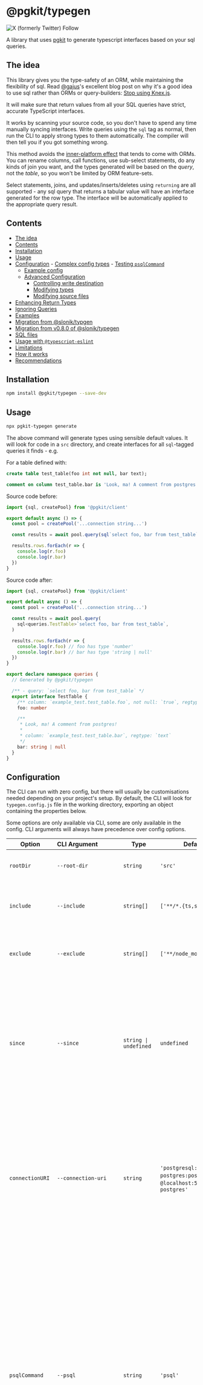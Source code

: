 # @pgkit/typegen

![X (formerly Twitter) Follow](https://img.shields.io/twitter/follow/mmkal)

A library that uses [pgkit](https://npmjs.com/package/@pgkit/client) to generate typescript interfaces based on your sql queries.

## The idea

This library gives you the type-safety of an ORM, while maintaining the flexibility of sql. Read [@gajus](https://github.com/gajus)'s excellent blog post on why it's a good idea to use sql rather than ORMs or query-builders: [Stop using Knex.js](https://medium.com/@gajus/bf410349856c).

It will make sure that return values from all your SQL queries have strict, accurate TypeScript interfaces.

It works by scanning your source code, so you don't have to spend any time manually syncing interfaces. Write queries using the `sql` tag as normal, then run the CLI to apply strong types to them automatically. The compiler will then tell you if you got something wrong.

This method avoids the [inner-platform effect](https://en.wikipedia.org/wiki/Inner-platform_effect) that tends to come with ORMs. You can rename columns, call functions, use sub-select statements, do any kinds of join you want, and the types generated will be based on the _query_, not the _table_, so you won't be limited by ORM feature-sets.

Select statements, joins, and updates/inserts/deletes using `returning` are all supported - any sql query that returns a tabular value will have an interface generated for the row type. The interface will be automatically applied to the appropriate query result.

## Contents

<!-- codegen:start {preset: markdownTOC, sort: package.name, minDepth: 2} -->
- [The idea](#the-idea)
- [Contents](#contents)
- [Installation](#installation)
- [Usage](#usage)
- [Configuration](#configuration)
      - [Complex config types](#complex-config-types)
      - [Testing `psqlCommand`](#testing-psqlcommand)
   - [Example config](#example-config)
   - [Advanced Configuration](#advanced-configuration)
      - [Controlling write destination](#controlling-write-destination)
      - [Modifying types](#modifying-types)
      - [Modifying source files](#modifying-source-files)
- [Enhancing Return Types](#enhancing-return-types)
- [Ignoring Queries](#ignoring-queries)
- [Examples](#examples)
- [Migration from @slonik/typgen](#migration-from-sloniktypgen)
- [Migration from v0.8.0 of @slonik/typegen](#migration-from-v080-of-sloniktypegen)
- [SQL files](#sql-files)
- [Usage with `@typescript-eslint`](#usage-with-typescript-eslint)
- [Limitations](#limitations)
- [How it works](#how-it-works)
- [Recommendations](#recommendations)
<!-- codegen:end -->

## Installation

```bash
npm install @pgkit/typegen --save-dev
```

## Usage

```bash
npx pgkit-typegen generate
```

The above command will generate types using sensible default values. It will look for code in a `src` directory, and create interfaces for all `sql`-tagged queries it finds - e.g.

<!-- codegen:start {preset: custom, source: ./docgen.js, export: basicExample} -->
For a table defined with:

```sql
create table test_table(foo int not null, bar text);

comment on column test_table.bar is 'Look, ma! A comment from postgres!'
```

Source code before:

```ts
import {sql, createPool} from '@pgkit/client'

export default async () => {
  const pool = createPool('...connection string...')

  const results = await pool.query(sql`select foo, bar from test_table`)

  results.rows.forEach(r => {
    console.log(r.foo)
    console.log(r.bar)
  })
}
```

Source code after:

```ts
import {sql, createPool} from '@pgkit/client'

export default async () => {
  const pool = createPool('...connection string...')

  const results = await pool.query(
    sql<queries.TestTable>`select foo, bar from test_table`,
  )

  results.rows.forEach(r => {
    console.log(r.foo) // foo has type 'number'
    console.log(r.bar) // bar has type 'string | null'
  })
}

export declare namespace queries {
  // Generated by @pgkit/typegen

  /** - query: `select foo, bar from test_table` */
  export interface TestTable {
    /** column: `example_test.test_table.foo`, not null: `true`, regtype: `integer` */
    foo: number

    /**
     * Look, ma! A comment from postgres!
     *
     * column: `example_test.test_table.bar`, regtype: `text`
     */
    bar: string | null
  }
}
```
<!-- codegen:end -->

## Configuration

The CLI can run with zero config, but there will usually be customisations needed depending on your project's setup.
By default, the CLI will look for `typegen.config.js` file in the working directory, exporting an object containing the properties below.

Some options are only available via CLI, some are only available in the config.
CLI arguments will always have precedence over config options.

|Option|CLI&nbsp;Argument&nbsp;&nbsp;&nbsp;&nbsp;&nbsp;&nbsp;&nbsp;&nbsp;&nbsp;&nbsp;&nbsp;&nbsp;|Type|Default|Description|
|-|-|-|-|-|
|`rootDir`|`--root-dir`|`string`|`'src'`|Source root that the tool will search for files in.|
|`include`|`--include`|`string[]`|`['**/*.{ts,sql}']`|Glob patterns for files to include in processing. Repeatable in CLI.|
|`exclude`|`--exclude`|`string[]`|`['**/node_modules/**']`|Glob patterns for files to exclude from processing. Repeatable in CLI.|
|`since`|`--since`|`string \| undefined`|`undefined`|Limit matched files to those which have been changed since the given git ref. Use `"HEAD"` for files changed since the last commit, `"main"` for files changed in a branch, etc.|
|`connectionURI`|`--connection-uri`|`string`|`'postgresql://`&thinsp;`postgres:postgres`&thinsp;`@localhost:5432/`&thinsp;`postgres'`|URI for connecting to psql. Note that if you are using `psql` inside docker, you should make sure that the container and host port match, since this will be used both by `psql` and pgkit to connect to the database.|
|`psqlCommand`|`--psql`|`string`|`'psql'`|The CLI command for running the official postgres `psql` CLI client.<br/>Note that right now this can't contain single quotes. This should also be configured to talk to the same database as the `pool` variable (and it should be a development database - don't run this tool in production!). If you are using docker compose, you can use a command like `docker-compose exec -T postgres psql`|
|`defaultType`|`--default-type`|`string`|`'unknown'`|TypeScript type when no mapping is found. This should usually be `unknown` (or `any` if you like to live dangerously).|
|`poolConfig`||`PoolConfig \| undefined`<br/>(see [below](#complex-config-types))|`undefined`|Pgkit database pool configuration. Will be used to create a pool which issues queries to the database as the tool is running, and will have its type parsers inspected to ensure the generated types are correct. It's important to pass in a pool confguration which is the same as the one used in your application.|
|`logger`||`Logger`<br/>(see [below](#complex-config-types))|`console`|Logger object with `debug`, `info`, `warn` and `error` methods. Defaults to `console`.|
|`writeTypes`<br/>(experimental)||`WriteTypes`<br/>(see [below](#complex-config-types))|`typegen.`&thinsp;`defaultWriteTypes`|Control how files are written to disk. See the [Advanced Configuration](#advanced-configuration) section.|
||`--config`|`string`|`'typegen.config.js'`|Path to configuration file.|
||`--migrate`|`'<=0.8.0'`|disabled|Before generating types, attempt to migrate a codebase which has used a prior version of this tool.|
||`--watch`|CLI argument|disabled|Run in watch mode.|
||`--lazy`|CLI argument|disabled|Skip initial processing of input files. Only useful with `'--watch'`.|
||`--skip-check-clean`|CLI argument|disabled|If enabled, the tool will not check the git status to ensure changes are checked in.|

Documentation for CLI arguments can be printed to your terminal with `npx pgkit-typegen generate --help`.

#### Complex config types
```typescript
type Logger = Record<'error' | 'warn' | 'info' | 'debug', (msg: unknown) => void>;
type WriteTypes = (queries: AnalysedQuery[]) => Promise<void>;
```

#### Testing `psqlCommand`
You can check if your `psql` is working, and that your postgres version supports `\gdesc` with your connection string using this shell command:
```bash
echo 'select 123 as abc \gdesc' \| psql "postgresql://postgres:postgres@localhost:5432/postgres" -f -
```

There are some more configuration options [documented in code](./src/types.ts), but these should be considered experimental, and might change without warning. You can try them out as documented [below](#advanced-configuration), but please start a [discussion](https://github.com/mmkal/pgkit/discussions) on this library's project page with some info about your use case so the API can be stabilised in a sensible way.

### Example config

Here's a valid example config file.

```js
const yourAppDB = require('./lib/db')

/** @type {import('@pgkit/typegen').Options} */
module.exports.default = {
  rootDir: 'source', // maybe you don't like using `src`
  include: ['{queries/**.ts,sql/**.sql}'],
  exclude: ['legacy-queries/**.sql'],
  connectionURI: 'postgresql://postgres:postgres@localhost:5432/postgres',
  poolConfig: yourAppDB.getPool().configuration,
}
```

Note that the `/** @type {import('@pgkit/typegen').Options} */` comment is optional, but will ensure your IDE gives you type hints.

### Advanced Configuration

The `writeTypes` option allows you to tweak what's written to disk. Note that the usage style isn't finalised and might change in future. If you use it, please create a discussion about it in https://github.com/mmkal/pgkit/discussions so your use-case doesn't get taken away unexpectedly.

#### Controlling write destination

By default, interfaces for SQL queries are added to a module at the end of the typescript file they're found in. You can tell the CLI to write the interfaces to a separate file instead using `writeTypes`:

```js
const typegen = require('@pgkit/typegen')
const path = require('path')

/** @type {import('@pgkit/typegen').Options} */
module.exports.default = {
  writeTypes: typegen.defaultWriteTypes({
    queriesPathFromTS: filepath =>
      path.join(path.dirname(filepath), '__sql__', path.basename(filepath)),
  }),
}
```

The interfaces will be written to a separate file under a `__sql__` folder next to the source, and will be imported via `import * as queries from './__sql__/file-name'`.

#### Modifying types

You can modify the types generated before they are written to disk by defining a custom `writeTypes` implementation.

For example, you can create [branded types](https://michalzalecki.com/nominal-typing-in-typescript) (see what this outputs in [tests](./test/branding.test.ts)):

```js
const typegen = require('@pgkit/typegen')

/** @type {import('@pgkit/typegen').Options} */
module.exports.default = {
  writeTypes: queries => {
    queries.forEach(query => {
      query.fields.forEach(field => {
        // add a `_brand` to all string id fields:
        if (
          field.typescript === 'string' &&
          field.column &&
          field.column.name === '.id'
        ) {
          field.typescript = `(${field.typescript} & { _brand: ${JSON.stringify(field.column)} })`
        }
      })
    })

    return typegen.defaultWriteTypes()(queries)
  },
}
```

Or you could mark all fields as non-null (but probably shouldn't!):

```js
const typegen = require('@pgkit/typegen')

/** @type {import('@pgkit/typegen').Options} */
module.exports.default = {
  writeTypes: queries => {
    queries.forEach(query => {
      query.fields.forEach(field => {
        field.nullability = 'assumed_not_null'
      })
    })

    return typegen.defaults.defaultWriteTypes()(queries)
  },
}
```

Or you could be more granular. If, for example, there's a particular file with a lot of nullable types that you can't (yet) add full strict typing to:

```js
const typegen = require('@pgkit/typegen')
const path = require('path')

/** @type {import('@pgkit/typegen').Options} */
module.exports.default = {
  writeTypes: queries => {
    queries.forEach(query => {
      const filesWithLegacyNullableFields = [
        path.resolve(__dirname, 'path/to/file1.ts'),
        path.resolve(__dirname, 'path/to/file2.ts'),
      ]
      if (filesWithLegacyNullableFields.includes(query.file)) {
        query.fields.forEach(field => {
          if (field.nullability === 'unknown') {
            field.nullability = 'assumed_not_null'
          }
        })
      }
    })

    return typegen.defaults.defaultWriteTypes()(queries)
  },
}
```

Or you could use a custom type for json fields:

```js
const typegen = require('@pgkit/typegen')

/** @type {import('@pgkit/typegen').Options} */
module.exports.default = {
  writeTypes: queries => {
    queries.forEach(query => {
      query.fields.forEach(field => {
        if (field.regtype === 'json' || field.regtype === 'jsonb') {
          field.typescript = `import('@your-project/custom-types').YourCustomType`
          // For more customisation, you could look up which type to use based on `field.column`.
        }
      })
    })

    return typegen.defaults.defaultWriteTypes()(queries)
  },
}
```

#### Modifying source files

You can also use `writeTypes` to define a hook that runs before writing to disk:

```js
const typegen = require('@pgkit/typegen')

/** @type {import('@pgkit/typegen').Options} */
module.exports.default = {
  writeTypes: typegen.defaultWriteTypes({
    writeFile: async (filepath, content) => {
      content = content
        .replaceAll(
          'declare module queries',
          'declare module some_other_naming_convention',
        )
        .replaceAll('queries.', 'some_other_naming_convention.')
      await typegen.defaults.defaultWriteFile(filepath, content)
    },
  }),
}
```

Or you could override the default formatter (which uses prettier, if found):

```js
const typegen = require('@pgkit/typegen')
const yourCustomLinter = require('@your-project/custom-linter')
const fs = require('fs')
const path = require('path')

/** @type {import('@pgkit/typegen').Options} */
module.exports.default = {
  writeTypes: typegen.defaults.defaultWriteTypes({
    writeFile: async (filepath, content) => {
      content = await yourCustomLinter.fix(filepath, content)
      await fs.promises.mkdir(path.dirname(filepath), {recursive: true}) // since you're not using the built-in `writeFile` you should explicitly call mkdir with {recursive: true}
      await fs.promises.writeFile(filepath, content)
    },
  }),
}
```

## Enhancing Return Types

Typegen is designed to output types only to the degree it's certain they are correct.

Let's say in a complex query it can determine that a specific column will return a `string`, but isn't sure if it is also nullable, it will extract the type as `{ column: string | null }`, just to be on the safe side. When it encounters columns where it is unable to even determine the basic type, i.e. `json` columns, it will return :shrug: (Ok, actually the typescript equivalent, which is `unknown`).

In these cases you likely know more about the actual return type than typegen and you might feel the urge to overwrite the types.
Yet you shouldn't touch generated code, as your changes will be removed again on the next run.

Instead what you should do is add (one or more) intersection types to the sql literal, specifying the columns where you want to help typegen out by increasing specificity. The resulting type will be a combination of the extracted types and your enhancements.
Check out the [typescript docs on intersection types](https://www.typescriptlang.org/docs/handbook/2/objects.html#intersection-types) to learn more.

Imagine this is your code after running typegen.
```typescript
sql<queries.ExtractedResult>`select string_col, json_col from table`

export declare namespace queries {
  // Generated by @pgkit/typegen

  /** - query: `select string_col, json_col from table` */
  export interface TestTable {
    /** column: `example_test.table.string_col`, regtype: `character_varying` */
    string_col: string | null,
    /** column: `example_test.table.json_col`, regtype: `jsonb` */
    json_col: unkown
  }
}
```

You can enhance the return type like this:

```typescript
sql<queries.ExtractedResult & { json_col: string[] }>`[query]`
```
\- or, if you prefer -
```typescript
interface EnhancedResult {
  json_col: string[]
}
sql<queries.ExtractedResult & EnhancedResult>`[query]`
```

Either way the resulting type will be this:

```typescript
type ResultingType = {
  string_col: string | null,
  json_col: string[]
}
```

**On subsequent runs typegen will only update the first intersection type and leave all following intersections untouched**.

This also means you can make the column `string_col` non-nullable by intersecting it with `{ string_col: string }`.

Note that you can't completely change a property type (say from `string` to `number`) this way.
This is by design, because if you could, a change in the underlying table might cause typegen to detect a new type, which would be ignored, had you overwritten it. This would cause type changes to go unnoticed and we can't have that.
With intersections, the resulting property will be of type `never`, when an underlying column type changes. This will alert you to the change, so you can update your manual enhancements.

## Ignoring Queries

For file-based ignores, you can use the [exclude option](#configuration) to set a pattern or specific file(s) to be ignored via the config file or using the CLI option.

Typegen also automatically ignores all queries with zero chance of returning a result (i.e. sql fragments).

If you want to exclude a specific query from processing, you can add a `--typegen-ignore` or `/* typegen-ignore */` comment anywhere in the query.

## Examples

[The tests](./test) and [corresponding fixtures](./test/fixtures) are a good starting point to see what the code-generator will do.

## Migration from @slonik/typgen

@pgkit/typegen at time of writing is a like-for-like replacement for 0.15.0 of @slonik/typegen. In future, it will diverge, but will remain backwards-compatible.

## Migration from v0.8.0 of @slonik/typegen

Version 0.8.0 and below of this library used a different style of code-generation. It had several drawbacks - it was a runtime dependency, and required queries to be actually run before types could be inferred. It also created a global repository of types, meaning two queries in separate locations which shared a name could clash with each other. It also required changing the way your code was written.

Conceptually, this library now does more work so you don't have to worry about it so much. Just write pgkit code/queries as normal, and then run the CLI to add types to them. If you add a new column to any query, run it again to update the interfaces.

If you previously used the old version of the tool, you can run it once with the  `--migrate v0.8.0` CLI argument to automatically attempt to codemod your project. Note that this will, by default, check that your git status is clean before running since it modifies code in place. The codemod isn't advanced enough to find all usages of the old API, so have a look through what it does after running it to make sure the changes look OK. If they aren't, reset the git changes and either apply them manually and/or pass in a different `include` value to avoid files that were incorrectly modified.

## SQL files

The tool will also search for `.sql` files, and generate some typescript helpers for running the queries contained in them. Any parameters (`$1`, `$2` etc.) will also be strongly typed, and become required inputs for running the query. See the [SQL file fixtures](./test/sql.test.ts) for some examples, and [the generated SQL usage test to see how it can be used](./test/sql-usage.test.ts).

## Usage with `@typescript-eslint`

The default ruleset for [`@typescript-eslint/eslint-plugin`](https://npmjs.com/package/@typescript-eslint/eslint-plugin) prevents usage of [typescript namespaces](https://github.com/typescript-eslint/typescript-eslint/blob/HEAD/packages/eslint-plugin/docs/rules/no-namespace.md). To avoid lint errors for inline type declarations (which are perfectly valid!), add this to your eslint config:

```
"@typescript-eslint/no-namespace": ["warn", {"allowDeclarations": true}],
```

## Limitations

Some dynamically-generated queries will not receive a type. One example is any query where the template express parameters are identifiers rather than values, e.g.

```ts
import {sql} from '@pgkit/client'

const tableName = Math.random() < 0.5 ? 'foo' : 'bar'

export default sql`select * from ${sql.identifier([tableName])}`
```

In the above example, no type can be inferred because it's impossible to know whether the query will return values from table `foo` or `bar`.

___

Queries with multiple statements will result in an error:

```ts
import {sql} from '@pgkit/client'

sql`
  update table set col=1 where id=1 returning 1;
  update table set col=2 where id=2 returning 2;
`
```

The return type is not clearly assigned here. Every literal should only contain one query statement.

___

Queries using the `pg_temp` schema will usually not be typeable since the schema is ephemeral and only can be queried within a single session that `psql` doesn't have access to.

```ts
import {sql} from '@pgkit/client'

sql`select * from pg_temp.my_temp_table`
```

___

Invalid SQL syntax will also be left untouched (they will result in an error being logged when running the CLI):

```ts
import {sql} from '@pgkit/client'

sql`this is not even valid SQL!`
```

If you see errors being logged for SQL that you think is valid, feel free to [raise an issue](https://github.com/mmkal/pgkit/issues/new).
In the meantime, you can use of of the [ignore options](#ignoring-queries) to skip processing the concerned queries.

___

Custom interceptors. Some interceptors change the runtime shape of query results. You could try to match its behaviour with a custom `writeTypes` implementation, but it's recommended to just not using the interceptor in the first place. All it does is transform from snake-case to camel-case.

___

Finally, for some complex queries, static parsing might fail, making it not possible to determine statically if a column is nullable. If this happens, it will still receive a valid type, but the type will be `string | null` rather than `string`.

If you find such a case, please [raise an issue](https://github.com/mmkal/pgkit/issues/new) to see if it's possible to handle - under the hood this library uses [pgsql-ast-parser](https://npmjs.com/package/pgsql-ast-parser) and you might have found an edge case which that library doesn't handle yet.

## How it works

When you run `pgkit-typegen generate`, the tool will scan your source files, and traverse their ASTs using the TypeScript compiler API. Note that typescript is a peer dependency for this reason.

On finding [a](https://oracle-base.com/blog/2015/01/02/a-sql-or-an-sql/#:~:text=According%20to%20the%20Oracle%20docs,%2Dlevel%20declarative%20computer%20language%E2%80%A6%E2%80%9D) sql query, it will issue a `psql` command using the [flag `\gdesc`](https://www.postgresql.org/docs/11/app-psql.html), which responds with a table of the columns and their corresponding types contained in the query. The query itself is never actually run.

The postgres type is then converted into typescript using an in-built mapping. Any `typeParsers` configured (see [pgkit docs](https://github.com/mmkal/pgkit/packages/client) for more info) are inspected to infer the type of the value that will be returned by the query.

To determine whether query columns are nullable, the query is parsed using [pgsql-ast-parser](https://npmjs.com/package/pgsql-ast-parser). Some more queries are sent to postgres to figure out whether query column can be null - in general, postgres is only able to guarantee if a query column is null if it comes directly from a table which declares that column non-null too.

## Recommendations

1. Check in the types to source control. They're generated code, but it makes it much easier to track what was happened when a query was update, and see those changes over time.
1. After running CI, it's worth making sure that there are no working copy changes. For git, you can use `git diff --exit-code`:

```sh
npx pgkit-typegen generate
git diff --exit-code
```
